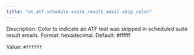 ```yaml
---
title: "sn_atf.schedule.suite_result_email.skip_color"
---
```


Description: Color to indicate an ATF test was skipped in scheduled suite result emails. Format: hexadecimal. Default: #ffffff

Value: `#ffffff`